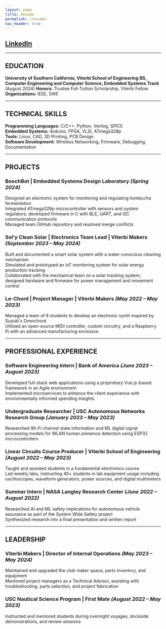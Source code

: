```yaml
---
layout: page
title: Resume
permalink: /resume/
nav_header: true
---
```


## [LinkedIn](https://linkedin.com/in/georgia-danehy) 

---

## EDUCATION  
**University of Southern California, Viterbi School of Engineering**
**BS, Computer Engineering and Computer Science, Embedded Systems Track**  (August 2024)
**Honors:** Trustee Full-Tuition Scholarship, Viterbi Fellow  
**Organizations:** IEEE, SWE  

---

## TECHNICAL SKILLS  
 **Programming Languages:** C/C++, Python, Verilog, SPICE  
 **Embedded Systems:** Arduino, FPGA, VLSI, ATmega328p  
 **Tools:** Linux, CAD, 3D Printing, PCB Design  
 **Software Development:** Wireless Networking, Firmware, Debugging, Documentation  

---

## PROJECTS  
### BoochBot | Embedded Systems Design Laboratory *(Spring 2024)*  
Designed an electronic system for monitoring and regulating kombucha fermentation  
Integrated ATmega328p microcontroller with sensors and system regulators; developed firmware in C with BLE, UART, and I2C communication protocols  
Managed team GitHub repository and resolved merge conflicts  

### Sol’y Clean Solar | Electronics Team Lead | Viterbi Makers *(September 2023 – May 2024)*  
Built and documented a smart solar system with a water-conscious cleaning mechanism  
Simulated and prototyped an IoT monitoring system for solar energy production tracking  
Collaborated with the mechanical team on a solar tracking system; designed hardware and firmware for power management and movement control  

### Le-Chord | Project Manager | Viterbi Makers *(May 2022 – May 2023)*  
Managed a team of 8 students to develop an electronic synth inspired by Suzuki's Omnichord  
Utilized an open-source MIDI controller, custom circuitry, and a Raspberry Pi with an advanced manufacturing enclosure  

---

## PROFESSIONAL EXPERIENCE  
### Software Engineering Intern | Bank of America *(June 2023 – August 2023)*  
Developed full-stack web applications using a proprietary Vue.js-based framework in an Agile environment  
Implemented microservices to enhance the client experience with environmentally informed spending insights  

### Undergraduate Researcher | USC Autonomous Networks Research Group *(January 2023 – May 2023)*  
Researched Wi-Fi channel state information and ML digital signal processing models for WLAN human presence detection using ESP32 microcontrollers  

### Linear Circuits Course Producer | Viterbi School of Engineering *(August 2022 – May 2023)*  
Taught and assisted students in a fundamental electronics course  
Led weekly labs, instructing 40+ students in lab equipment usage including oscilloscopes, waveform generators, power sources, and digital multimeters  

### Summer Intern | NASA Langley Research Center *(June 2022 – August 2022)*  
Researched AI and ML safety implications for autonomous vehicle assurance as part of the System Wide Safety project  
Synthesized research into a final presentation and written report  

---

## LEADERSHIP  
### Viterbi Makers | Director of Internal Operations *(May 2023 – May 2024)*  
Maintained and upgraded the club maker space, parts inventory, and equipment  
Mentored project managers as a Technical Advisor, assisting with troubleshooting, parts selection, and project fabrication  

### USC Nautical Science Program | First Mate *(August 2022 – May 2023)*  
Instructed and mentored students during overnight voyages, dockside demonstrations, and review sessions  

